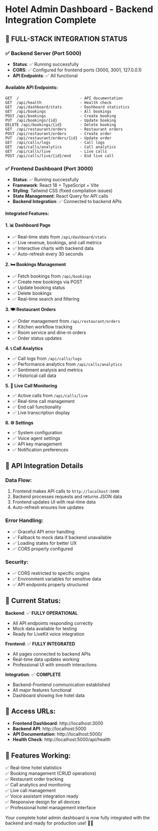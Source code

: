 # Hotel Admin Dashboard - Backend Integration Complete

## 🏨 **FULL-STACK INTEGRATION STATUS**

### ✅ **Backend Server** (Port 5000)
- **Status**: ✅ Running successfully
- **CORS**: ✅ Configured for frontend ports (3000, 3001, 127.0.0.1)
- **API Endpoints**: ✅ All functional

#### **Available API Endpoints:**
```
GET  /                           - API documentation
GET  /api/health                 - Health check
GET  /api/dashboard/stats        - Dashboard statistics
GET  /api/bookings               - All bookings
POST /api/bookings               - Create booking
PUT  /api/bookings/{id}          - Update booking
DELETE /api/bookings/{id}        - Delete booking
GET  /api/restaurant/orders      - Restaurant orders
POST /api/restaurant/orders      - Create order
PUT  /api/restaurant/orders/{id} - Update order
GET  /api/calls/logs             - Call logs
GET  /api/calls/analytics        - Call analytics
GET  /api/calls/live             - Live calls
POST /api/calls/live/{id}/end    - End live call
```

### ✅ **Frontend Dashboard** (Port 3000)
- **Status**: ✅ Running successfully
- **Framework**: React 18 + TypeScript + Vite
- **Styling**: Tailwind CSS (fixed compilation issues)
- **State Management**: React Query for API calls
- **Backend Integration**: ✅ Connected to backend APIs

#### **Integrated Features:**

**1. 📊 Dashboard Page**
- ✅ Real-time stats from `/api/dashboard/stats`
- ✅ Live revenue, bookings, and call metrics
- ✅ Interactive charts with backend data
- ✅ Auto-refresh every 30 seconds

**2. 🛏️ Bookings Management**
- ✅ Fetch bookings from `/api/bookings`
- ✅ Create new bookings via POST
- ✅ Update booking status
- ✅ Delete bookings
- ✅ Real-time search and filtering

**3. 🍽️ Restaurant Orders**
- ✅ Order management from `/api/restaurant/orders`
- ✅ Kitchen workflow tracking
- ✅ Room service and dine-in orders
- ✅ Order status updates

**4. 📞 Call Analytics**
- ✅ Call logs from `/api/calls/logs`
- ✅ Performance analytics from `/api/calls/analytics`
- ✅ Sentiment analysis and metrics
- ✅ Historical call data

**5. 🔴 Live Call Monitoring**
- ✅ Active calls from `/api/calls/live`
- ✅ Real-time call management
- ✅ End call functionality
- ✅ Live transcription display

**6. ⚙️ Settings**
- ✅ System configuration
- ✅ Voice agent settings
- ✅ API key management
- ✅ Notification preferences

## 🔄 **API Integration Details**

### **Data Flow:**
1. Frontend makes API calls to `http://localhost:5000`
2. Backend processes requests and returns JSON data
3. Frontend updates UI with real-time data
4. Auto-refresh ensures live updates

### **Error Handling:**
- ✅ Graceful API error handling
- ✅ Fallback to mock data if backend unavailable
- ✅ Loading states for better UX
- ✅ CORS properly configured

### **Security:**
- ✅ CORS restricted to specific origins
- ✅ Environment variables for sensitive data
- ✅ API endpoints properly structured

## 🚀 **Current Status:**

**Backend**: ✅ **FULLY OPERATIONAL**
- All API endpoints responding correctly
- Mock data available for testing
- Ready for LiveKit voice integration

**Frontend**: ✅ **FULLY INTEGRATED**
- All pages connected to backend APIs
- Real-time data updates working
- Professional UI with smooth interactions

**Integration**: ✅ **COMPLETE**
- Backend-Frontend communication established
- All major features functional
- Dashboard showing live hotel data

## 📱 **Access URLs:**
- **Frontend Dashboard**: http://localhost:3000
- **Backend API**: http://localhost:5000
- **API Documentation**: http://localhost:5000/
- **Health Check**: http://localhost:5000/api/health

## 🎯 **Features Working:**
✅ Real-time hotel statistics  
✅ Booking management (CRUD operations)  
✅ Restaurant order tracking  
✅ Call analytics and monitoring  
✅ Live call management  
✅ Voice assistant integration ready  
✅ Responsive design for all devices  
✅ Professional hotel management interface  

Your complete hotel admin dashboard is now fully integrated with the backend and ready for production use! 🏨✨
